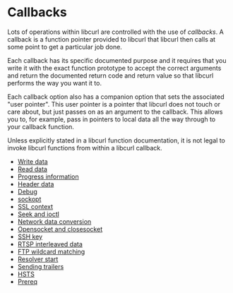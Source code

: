 # Callbacks

Lots of operations within libcurl are controlled with the use of *callbacks*.
A callback is a function pointer provided to libcurl that libcurl then calls
at some point to get a particular job done.

Each callback has its specific documented purpose and it requires that you
write it with the exact function prototype to accept the correct arguments and
return the documented return code and return value so that libcurl performs
the way you want it to.

Each callback option also has a companion option that sets the associated
"user pointer". This user pointer is a pointer that libcurl does not touch or
care about, but just passes on as an argument to the callback. This allows you
to, for example, pass in pointers to local data all the way through to your
callback function.

Unless explicitly stated in a libcurl function documentation, it is not
legal to invoke libcurl functions from within a libcurl callback.

 * [Write data](callbacks/write.md)
 * [Read data](callbacks/read.md)
 * [Progress information](callbacks/progress.md)
 * [Header data](callbacks/header.md)
 * [Debug](callbacks/debug.md)
 * [sockopt](callbacks/sockopt.md)
 * [SSL context](callbacks/sslcontext.md)
 * [Seek and ioctl](callbacks/seek.md)
 * [Network data conversion](callbacks/conversions.md)
 * [Opensocket and closesocket](callbacks/openclosesocket.md)
 * [SSH key](callbacks/sshkey.md)
 * [RTSP interleaved data](callbacks/rtsp.md)
 * [FTP wildcard matching](callbacks/ftpmatch.md)
 * [Resolver start](callbacks/resolver.md)
 * [Sending trailers](callbacks/trailers.md)
 * [HSTS](callbacks/hsts.md)
 * [Prereq](callbacks/prereq.md)
